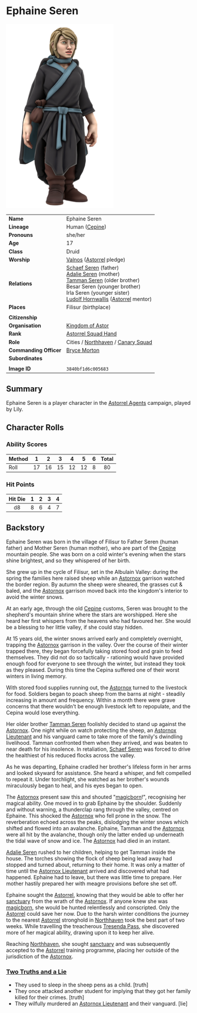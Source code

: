 # Ephaine Seren

<img src="https://raw.githubusercontent.com/jesskelsall/astarus-images/main/people/portraits/3840bf1d6c005683.png" height="500" />

|||
| --- | --- |
| **Name** | Ephaine Seren | character.3
| **Lineage** | Human ([Cepine](../lineages/cepine.md)) |
| **Pronouns** | she/her |
| **Age** | 17 |
| **Class** | Druid |
| **Worship** | [Valnos](../gods/deities/valnos.md) ([Astorrel](../organisations/astorrel/astorrel.md) pledge) |
| **Relations** | [Schaef Seren](schaef-seren.md) (father)<br>[Adalie Seren](adalie-seren.md) (mother)<br>[Tamman Seren](tamman-seren.md) (older brother)<br>Besar Seren (younger brother)<br>Irla Seren (younger sister)<br>[Ludolf Hornwallis](ludolf-hornwallis.md) ([Astorrel](../organisations/astorrel/astorrel.md) mentor) |
| **Places** | Filisur (birthplace) |
|||
| **Citizenship** | |
| **Organisation** | [Kingdom of Astor](../civilisations/kingdom-of-astor/kingdom-of-astor.md) |
| **Rank** | [Astorrel Squad Hand](../organisations/astorrel/ranks/astorrel-squad-hand.md) |
| **Role** | Cities / [Northhaven](../places/cities/northhaven.md) / [Canary Squad](../organisations/astorrel/squads/canary-squad.md) |
| **Commanding Officer** | [Bryce Morton](bryce-morton.md) |
| **Subordinates** | |
|||
| **Image ID** | `3840bf1d6c005683` |

## Summary

Ephaine Seren is a player character in the [Astorrel Agents](../campaigns/astorrel-agents.md) campaign, played by Lily.

## Character Rolls

### Ability Scores

| Method | 1 | 2 | 3 | 4 | 5 | 6 | Total |
| --- |:---:|:---:|:---:|:---:|:---:|:---:|:---:|
| Roll | 17 | 16 | 15 | 12 | 12 | 8 | 80

### Hit Points

| Hit Die | 1 | 2 | 3 | 4 |
|:---:|:---:|:---:|:---:|:---:|
| d8 | 8 | 6 | 4 | 7 |

## Backstory

Ephaine Seren was born in the village of Filisur to Father Seren (human father) and Mother Seren (human mother), who are part of the [Cepine](../lineages/cepine.md) mountain people. She was born on a cold winter's evening when the stars shine brightest, and so they whispered of her birth.

She grew up in the cycle of Filisur, set in the Albulain Valley: during the spring the families here raised sheep while an [Astornox](../organisations/astornox/astornox.md) garrison watched the border region. By autumn the sheep were sheared, the grasses cut & baled, and the [Astornox](../organisations/astornox/astornox.md) garrison moved back into the kingdom's interior to avoid the winter snows.

At an early age, through the old [Cepine](../lineages/cepine.md) customs, Seren was brought to the shepherd's mountain shrine where the stars are worshipped. Here she heard her first whispers from the heavens who had favoured her. She would be a blessing to her little valley, if she could stay hidden.

At 15 years old, the winter snows arrived early and completely overnight, trapping the [Astornox](../organisations/astornox/astornox.md) garrison in the valley. Over the course of their winter trapped there, they began forcefully taking stored food and grain to feed themselves. They did not do so tactically - rationing would have provided enough food for everyone to see through the winter, but instead they took as they pleased. During this time the Cepina suffered one of their worst winters in living memory.

With stored food supplies running out, the [Astornox](../organisations/astornox/astornox.md) turned to the livestock for food. Soldiers began to poach sheep from the barns at night - steadily increasing in amount and frequency. Within a month there were grave concerns that there wouldn't be enough livestock left to repopulate, and the Cepina would lose everything.

Her older brother [Tamman Seren](tamman-seren.md) foolishly decided to stand up against the [Astornox](../organisations/astornox/astornox.md). One night while on watch protecting the sheep, an [Astornox Lieutenant](../organisations/astornox/ranks/astornox-lieutenant.md) and his vanguard came to take more of the family's dwindling livelihood. Tamman confronted them when they arrived, and was beaten to near death for his insolence. In retaliation, [Schaef Seren](schaef-seren.md) was forced to drive the healthiest of his reduced flocks across the valley.

As he was departing, Ephaine cradled her brother's lifeless form in her arms and looked skyward for assistance. She heard a whisper, and felt compelled to repeat it. Under torchlight, she watched as her brother's wounds miraculously began to heal, and his eyes began to open.

The [Astornox](../organisations/astornox/astornox.md) present saw this and shouted "[magicborn](../civilisations/kingdom-of-astor/magicborn.md)!", recognising her magical ability. One moved in to grab Ephaine by the shoulder. Suddenly and without warning, a thunderclap rang through the valley, centred on Ephaine. This shocked the [Astornox](../organisations/astornox/astornox.md) who fell prone in the snow. The reverberation echoed across the peaks, dislodging the winter snows which shifted and flowed into an avalanche. Ephaine, Tamman and the [Astornox](../organisations/astornox/astornox.md) were all hit by the avalanche, though only the latter ended up underneath the tidal wave of snow and ice. The [Astornox](../organisations/astornox/astornox.md) had died in an instant.

[Adalie Seren](adalie-seren.md) rushed to her children, helping to get Tamman inside the house. The torches showing the flock of sheep being lead away had stopped and turned about, returning to their home. It was only a matter of time until the [Astornox Lieutenant](../organisations/astornox/ranks/astornox-lieutenant.md) arrived and discovered what had happened. Ephaine had to leave, but there was little time to prepare. Her mother hastily prepared her with meagre provisions before she set off.

Ephaine sought the [Astorrel](../organisations/astorrel/astorrel.md), knowing that they would be able to offer her [sanctuary](../organisations/astorrel/sanctuary.md) from the wrath of the [Astornox](../organisations/astornox/astornox.md). If anyone knew she was [magicborn](../civilisations/kingdom-of-astor/magicborn.md), she would be hunted relentlessly and conscripted. Only the [Astorrel](../organisations/astorrel/astorrel.md) could save her now. Due to the harsh winter conditions the journey to the nearest [Astorrel](../organisations/astorrel/astorrel.md) stronghold in [Northhaven](../places/cities/northhaven.md) took the best part of two weeks. While travelling the treacherous [Tresenda Pass](../places/roads/tresenda-pass.md), she discovered more of her magical ability, drawing upon it to keep her alive.

Reaching [Northhaven](../places/cities/northhaven.md), she sought [sanctuary](../organisations/astorrel/sanctuary.md) and was subsequently accepted to the [Astorrel](../organisations/astorrel/astorrel.md) training programme, placing her outside of the jurisdiction of the [Astornox](../organisations/astornox/astornox.md).

### [Two Truths and a Lie](../mechanics/roleplay/two-truths-and-a-lie.md)

- They used to sleep in the sheep pens as a child. [truth]
- They once attacked another student for implying that they got her family killed for their crimes. [truth]
- They wilfully murdered an [Astornox Lieutenant](../organisations/astornox/ranks/astornox-lieutenant.md) and their vanguard. [lie]

